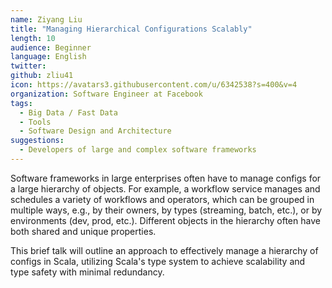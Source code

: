 ```yaml
---
name: Ziyang Liu
title: "Managing Hierarchical Configurations Scalably"
length: 10
audience: Beginner
language: English
twitter: 
github: zliu41
icon: https://avatars3.githubusercontent.com/u/6342538?s=400&v=4
organization: Software Engineer at Facebook
tags:
  - Big Data / Fast Data
  - Tools
  - Software Design and Architecture
suggestions:
  - Developers of large and complex software frameworks
---
```

Software frameworks in large enterprises often have to manage configs for a large hierarchy of objects. For example, a workflow service manages and schedules a variety of workflows and operators, which can be grouped in multiple ways, e.g., by their owners, by types (streaming, batch, etc.), or by environments (dev, prod, etc.). Different objects in the hierarchy often have both shared and unique properties.

This brief talk will outline an approach to effectively manage a hierarchy of configs in Scala, utilizing Scala's type system to achieve scalability and type safety with minimal redundancy.
